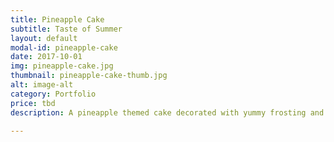 ```yaml
---
title: Pineapple Cake
subtitle: Taste of Summer
layout: default
modal-id: pineapple-cake
date: 2017-10-01
img: pineapple-cake.jpg
thumbnail: pineapple-cake-thumb.jpg
alt: image-alt
category: Portfolio
price: tbd
description: A pineapple themed cake decorated with yummy frosting and your choice of flavour. I recommend rainbow cake for even more eye popping colour!

---
```

